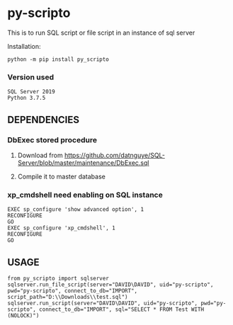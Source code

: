 # py-scripto
This is to run SQL script or file script in an instance of sql server

Installation:
```
python -m pip install py_scripto
```

### Version used
```
SQL Server 2019
Python 3.7.5
```

## DEPENDENCIES

### DbExec stored procedure
1. Download from https://github.com/datnguye/SQL-Server/blob/master/maintenance/DbExec.sql

2. Compile it to master database

### xp_cmdshell need enabling on SQL instance
```
EXEC sp_configure 'show advanced option', 1
RECONFIGURE
GO
EXEC sp_configure 'xp_cmdshell', 1
RECONFIGURE
GO
```

## USAGE

```
from py_scripto import sqlserver
sqlserver.run_file_script(server="DAVID\DAVID", uid="py-scripto", pwd="py-scripto", connect_to_db="IMPORT", script_path="D:\\Downloads\\test.sql")
sqlserver.run_script(server="DAVID\DAVID", uid="py-scripto", pwd="py-scripto", connect_to_db="IMPORT", sql="SELECT * FROM Test WITH (NOLOCK)")
```
